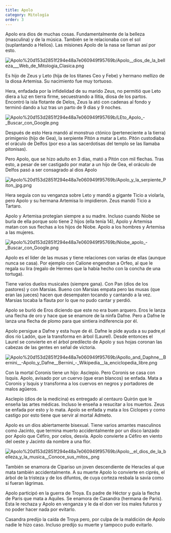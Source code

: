 ```yaml
---
title: Apolo
category: Mitología
order: 3
---
```


Apolo era dios de muchas cosas. Fundamentalmente de la belleza (masculina) y de la música. También se le relacionaba con el sol (suplantando a Helios). Las misiones Apolo de la nasa se llaman así por esto.

![Apolo%20d153d2851f294e48a7e060949f95769b/Apolo__dios_de_la_belleza___Web_de_Mitologia_Clasica.png](Apolo%20d153d2851f294e48a7e060949f95769b/Apolo__dios_de_la_belleza___Web_de_Mitologia_Clasica.png)

Es hijo de Zeus y Leto (hija de los titanes Ceo y Febe) y hermano mellizo de la diosa Artemisa. Su nacimiento fue muy tortuoso.

Hera, enfadada por la infidelidad de su marido Zeus, no permitió que Leto diera a luz en tierra firme, secuestrando a Ilitia, diosa de los partos. Encontró la isla flotante de Delos, Zeus la ató con cadenas al fondo y terminó dando a luz tras un parto de 9 días y 9 noches.

![Apolo%20d153d2851f294e48a7e060949f95769b/LEto_Apolo_-_Buscar_con_Google.png](Apolo%20d153d2851f294e48a7e060949f95769b/LEto_Apolo_-_Buscar_con_Google.png)

Después de esto Hera mandó al monstruo ctónico (perteneciente a la tierra) primigenio (hijo de Gea), la serpiente Pitón a matar a Leto. Pitón custodiaba el oráculo de Delfos (por eso a las sacerdotisas del templo se las llamaba pitonisas). 

Pero Apolo, que se hizo adulto en 3 días, mató a Pitón con mil flechas. Tras esto, a pesar de ser castigado por matar a un hijo de Gea, el oráculo de Delfos pasó a ser consagrado al dios Apolo

![Apolo%20d153d2851f294e48a7e060949f95769b/Apolo_y_la_serpiente_Piton_jpg.png](Apolo%20d153d2851f294e48a7e060949f95769b/Apolo_y_la_serpiente_Piton_jpg.png)

Hera seguía con su venganza sobre Leto y mandó a gigante Ticio a violarla, pero Apolo y su hermana Artemisa lo impidieron. Zeus mandó Ticio a Tartaro.

Apolo y Artemisa protegían siempre a su madre. Incluso cuando Niobe se burla de ella porque solo tiene 2 hijos (ella tenía 14), Apolo y Artemisa matan con sus flechas a los hijos de Niobe. Apolo a los hombres y Artemisa a las mujeres.

![Apolo%20d153d2851f294e48a7e060949f95769b/Niobe_apolo_-_Buscar_con_Google.png](Apolo%20d153d2851f294e48a7e060949f95769b/Niobe_apolo_-_Buscar_con_Google.png)

Apolo es el líder de las musas y tiene relaciones con varias de ellas (aunque nunca se casa). Por ejemplo con Calione engendran a Orfeo, al que le regala su lira (regalo de Hermes que la había hecho con la concha de una tortuga).

Tiene varios duelos musicales (siempre gana). Con Pan (dios de los pastores) y con Marsias. Bueno con Marsias empata pero las musas (que eran las jueces) hacen que desempaten tocando y cantando a la vez. Marsias tocaba la flauta por lo que no pudo cantar y perdió.

Apolo se burló de Eros diciendo que este no era buen arquero. Eros le lanza una flecha de oro y hace que se enamore de la ninfa Dafne. Pero a Dafne le lanza una flecha de plomo para que sintiera indiferencia por él.

Apolo persigue a Dafne y esta huye de él. Dafne le pide ayuda a su padre,el dios río Ladón, que la transforma en árbol (Laurel). Desde entonces el Laurel se convierte en el árbol predilecto de Apolo y sus hojas coronan las cabezas de las gentes en señal de victoria.

![Apolo%20d153d2851f294e48a7e060949f95769b/Apollo_and_Daphne__Bernini__-_Apolo_y_Dafne__Bernini__-_Wikipedia__la_enciclopedia_libre.png](Apolo%20d153d2851f294e48a7e060949f95769b/Apollo_and_Daphne__Bernini__-_Apolo_y_Dafne__Bernini__-_Wikipedia__la_enciclopedia_libre.png)

Con la mortal Coronis tiene un hijo: Asclepio. Pero Coronis se casa con Isquis. Apolo, avisado por un cuervo (que eran blancos) se enfada. Mata a Coronis y Isquis y transforma a los cuervos en negros y portadores de malos agüeros.

Asclepio (dios de la medicina) es entregado al centauro Quirón que le enseña las artes médicas. Incluso le enseña a resucitar a los muertos. Zeus se enfada por esto y lo mata. Apolo se enfada y mata a los Cíclopes y como castigo por esto tiene que servir al mortal Admeto.

Apolo es un dios abiertamente bisexual. Tiene varios amantes masculinos como Jacinto, que termina muerto accidentalmente por un disco lanzado por Apolo que Céfiro, por celos, desvía. Apolo convierte a Céfiro en viento del oeste y Jacinto da nombre a una flor.

![Apolo%20d153d2851f294e48a7e060949f95769b/Apolo__el_dios_de_la_belleza_y_la_musica__Conoce_sus_mitos_.png](Apolo%20d153d2851f294e48a7e060949f95769b/Apolo__el_dios_de_la_belleza_y_la_musica__Conoce_sus_mitos_.png)

También se enamora de Cipariso un joven descendiente de Heracles al que mata también accidentalmente. A su muerte Apolo lo convierte en ciprés, el árbol de la tristeza y de los difuntos, de cuya corteza resbala la savia como si fueran lágrimas.

Apolo participó en la guerra de Troya. Es padre de Héctor y guía la flecha de Paris que mata a Aquiles. Se enamora de Casandra (hermana de Paris). Esta le rechaza y Apolo en venganza y le da el don ver los males futuros y no poder hacer nada por evitarlo.

Casandra predijo la caída de Troya pero, por culpa de la maldición de Apolo nadie le hizo caso. Incluso predijo su muerte y tampoco pudo evitarlo.